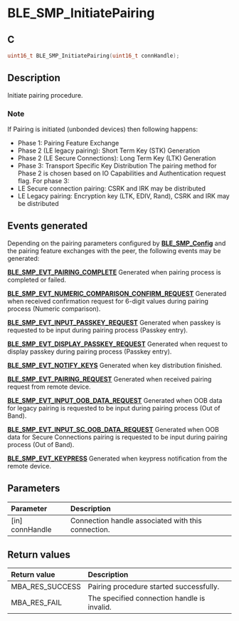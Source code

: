 # BLE_SMP_InitiatePairing

## C

```c
uint16_t BLE_SMP_InitiatePairing(uint16_t connHandle);
```

## Description

Initiate pairing procedure. 

### Note

If Pairing is initiated (unbonded devices) then following happens:
- Phase 1: Pairing Feature Exchange
- Phase 2 (LE legacy pairing): Short Term Key (STK) Generation
- Phase 2 (LE Secure Connections): Long Term Key (LTK) Generation
- Phase 3: Transport Specific Key Distribution
The pairing method for Phase 2 is chosen based on IO Capabilities and Authentication request
flag.
For phase 3:
- LE Secure connection pairing: CSRK and IRK may be distributed
- LE Legacy pairing: Encryption key (LTK, EDIV, Rand), CSRK and IRK may be distributed

## Events generated

Depending on the pairing parameters configured by **[BLE_SMP_Config](GUID-EB5E8584-CD41-4E4A-99A8-826F3E47610A.md)** and the pairing feature exchanges with the peer, the following events may be generated:

**[BLE_SMP_EVT_PAIRING_COMPLETE](GUID-DA3C91C3-3ACA-4850-B469-FDF748DD2D87.md)** Generated when pairing process is completed or failed.

**[BLE_SMP_EVT_NUMERIC_COMPARISON_CONFIRM_REQUEST](GUID-DA3C91C3-3ACA-4850-B469-FDF748DD2D87.md)** Generated when received confirmation request for 6-digit values during pairing process (Numeric comparison).

**[BLE_SMP_EVT_INPUT_PASSKEY_REQUEST](GUID-DA3C91C3-3ACA-4850-B469-FDF748DD2D87.md)** Generated when passkey is requested to be input during pairing process (Passkey entry).

**[BLE_SMP_EVT_DISPLAY_PASSKEY_REQUEST](GUID-DA3C91C3-3ACA-4850-B469-FDF748DD2D87.md)** Generated when request to display passkey during pairing process (Passkey entry).

**[BLE_SMP_EVT_NOTIFY_KEYS](GUID-DA3C91C3-3ACA-4850-B469-FDF748DD2D87.md)** Generated when key distribution finished.

**[BLE_SMP_EVT_PAIRING_REQUEST](GUID-DA3C91C3-3ACA-4850-B469-FDF748DD2D87.md)** Generated when received pairing request from remote device.

**[BLE_SMP_EVT_INPUT_OOB_DATA_REQUEST](GUID-DA3C91C3-3ACA-4850-B469-FDF748DD2D87.md)** Generated when OOB data for legacy pairing is requested to be input during pairing process (Out of Band).

**[BLE_SMP_EVT_INPUT_SC_OOB_DATA_REQUEST](GUID-DA3C91C3-3ACA-4850-B469-FDF748DD2D87.md)** Generated when OOB data for Secure Connections pairing is requested to be input during pairing process (Out of Band).

**[BLE_SMP_EVT_KEYPRESS](GUID-DA3C91C3-3ACA-4850-B469-FDF748DD2D87.md)** Generated when keypress notification from the remote device.


## Parameters

|Parameter|Description|
|:---|:---|
|\[in\] connHandle|Connection handle associated with this connection.|

## Return values

|Return value|Description|
|:---|:---|
MBA_RES_SUCCESS|Pairing procedure started successfully.|
MBA_RES_FAIL|The specified connection handle is invalid.|
